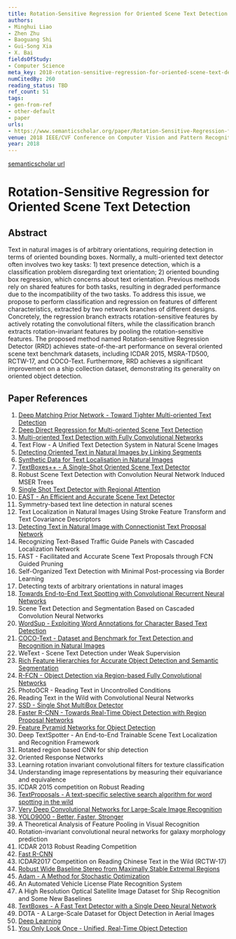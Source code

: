 ```yaml
---
title: Rotation-Sensitive Regression for Oriented Scene Text Detection
authors:
- Minghui Liao
- Zhen Zhu
- Baoguang Shi
- Gui-Song Xia
- X. Bai
fieldsOfStudy:
- Computer Science
meta_key: 2018-rotation-sensitive-regression-for-oriented-scene-text-detection
numCitedBy: 260
reading_status: TBD
ref_count: 51
tags:
- gen-from-ref
- other-default
- paper
urls:
- https://www.semanticscholar.org/paper/Rotation-Sensitive-Regression-for-Oriented-Scene-Liao-Zhu/31f8c58679b52ff5c67bf4e46704c678a2968d6f?sort=total-citations
venue: 2018 IEEE/CVF Conference on Computer Vision and Pattern Recognition
year: 2018
---
```


[semanticscholar url](https://www.semanticscholar.org/paper/Rotation-Sensitive-Regression-for-Oriented-Scene-Liao-Zhu/31f8c58679b52ff5c67bf4e46704c678a2968d6f?sort=total-citations)

# Rotation-Sensitive Regression for Oriented Scene Text Detection

## Abstract

Text in natural images is of arbitrary orientations, requiring detection in terms of oriented bounding boxes. Normally, a multi-oriented text detector often involves two key tasks: 1) text presence detection, which is a classification problem disregarding text orientation; 2) oriented bounding box regression, which concerns about text orientation. Previous methods rely on shared features for both tasks, resulting in degraded performance due to the incompatibility of the two tasks. To address this issue, we propose to perform classification and regression on features of different characteristics, extracted by two network branches of different designs. Concretely, the regression branch extracts rotation-sensitive features by actively rotating the convolutional filters, while the classification branch extracts rotation-invariant features by pooling the rotation-sensitive features. The proposed method named Rotation-sensitive Regression Detector (RRD) achieves state-of-the-art performance on several oriented scene text benchmark datasets, including ICDAR 2015, MSRA-TD500, RCTW-17, and COCO-Text. Furthermore, RRD achieves a significant improvement on a ship collection dataset, demonstrating its generality on oriented object detection.

## Paper References

1. [Deep Matching Prior Network - Toward Tighter Multi-oriented Text Detection](2017-deep-matching-prior-network-toward-tighter-multi-oriented-text-detection)
2. [Deep Direct Regression for Multi-oriented Scene Text Detection](2017-deep-direct-regression-for-multi-oriented-scene-text-detection)
3. [Multi-oriented Text Detection with Fully Convolutional Networks](2016-multi-oriented-text-detection-with-fully-convolutional-networks)
4. Text Flow - A Unified Text Detection System in Natural Scene Images
5. [Detecting Oriented Text in Natural Images by Linking Segments](2017-detecting-oriented-text-in-natural-images-by-linking-segments)
6. [Synthetic Data for Text Localisation in Natural Images](2016-synthetic-data-for-text-localisation-in-natural-images)
7. [TextBoxes++ - A Single-Shot Oriented Scene Text Detector](2018-textboxes-a-single-shot-oriented-scene-text-detector)
8. Robust Scene Text Detection with Convolution Neural Network Induced MSER Trees
9. [Single Shot Text Detector with Regional Attention](2017-single-shot-text-detector-with-regional-attention)
10. [EAST - An Efficient and Accurate Scene Text Detector](2017-east-an-efficient-and-accurate-scene-text-detector)
11. Symmetry-based text line detection in natural scenes
12. Text Localization in Natural Images Using Stroke Feature Transform and Text Covariance Descriptors
13. [Detecting Text in Natural Image with Connectionist Text Proposal Network](2016-detecting-text-in-natural-image-with-connectionist-text-proposal-network)
14. Recognizing Text-Based Traffic Guide Panels with Cascaded Localization Network
15. FAST - Facilitated and Accurate Scene Text Proposals through FCN Guided Pruning
16. Self-Organized Text Detection with Minimal Post-processing via Border Learning
17. Detecting texts of arbitrary orientations in natural images
18. [Towards End-to-End Text Spotting with Convolutional Recurrent Neural Networks](2017-towards-end-to-end-text-spotting-with-convolutional-recurrent-neural-networks)
19. Scene Text Detection and Segmentation Based on Cascaded Convolution Neural Networks
20. [WordSup - Exploiting Word Annotations for Character Based Text Detection](2017-wordsup-exploiting-word-annotations-for-character-based-text-detection)
21. [COCO-Text - Dataset and Benchmark for Text Detection and Recognition in Natural Images](2016-coco-text-dataset-and-benchmark-for-text-detection-and-recognition-in-natural-images)
22. WeText - Scene Text Detection under Weak Supervision
23. [Rich Feature Hierarchies for Accurate Object Detection and Semantic Segmentation](2014-rich-feature-hierarchies-for-accurate-object-detection-and-semantic-segmentation)
24. [R-FCN - Object Detection via Region-based Fully Convolutional Networks](2016-r-fcn-object-detection-via-region-based-fully-convolutional-networks)
25. PhotoOCR - Reading Text in Uncontrolled Conditions
26. Reading Text in the Wild with Convolutional Neural Networks
27. [SSD - Single Shot MultiBox Detector](2016-ssd-net.md)
28. [Faster R-CNN - Towards Real-Time Object Detection with Region Proposal Networks](2015-faster-r-cnn.md)
29. [Feature Pyramid Networks for Object Detection](2017-feature-pyramid-networks-for-object-detection)
30. Deep TextSpotter - An End-to-End Trainable Scene Text Localization and Recognition Framework
31. Rotated region based CNN for ship detection
32. Oriented Response Networks
33. Learning rotation invariant convolutional filters for texture classification
34. Understanding image representations by measuring their equivariance and equivalence
35. ICDAR 2015 competition on Robust Reading
36. [TextProposals - A text-specific selective search algorithm for word spotting in the wild](2017-textproposals-a-text-specific-selective-search-algorithm-for-word-spotting-in-the-wild)
37. [Very Deep Convolutional Networks for Large-Scale Image Recognition](2014-vggnet.md)
38. [YOLO9000 - Better, Faster, Stronger](2017-yolo9000-better-faster-stronger)
39. A Theoretical Analysis of Feature Pooling in Visual Recognition
40. Rotation-invariant convolutional neural networks for galaxy morphology prediction
41. ICDAR 2013 Robust Reading Competition
42. [Fast R-CNN](2015-fast-r-cnn)
43. ICDAR2017 Competition on Reading Chinese Text in the Wild (RCTW-17)
44. [Robust Wide Baseline Stereo from Maximally Stable Extremal Regions](2002-robust-wide-baseline-stereo-from-maximally-stable-extremal-regions)
45. [Adam - A Method for Stochastic Optimization](2015-adam-a-method-for-stochastic-optimization)
46. An Automated Vehicle License Plate Recognition System
47. A High Resolution Optical Satellite Image Dataset for Ship Recognition and Some New Baselines
48. [TextBoxes - A Fast Text Detector with a Single Deep Neural Network](2017-textboxes-a-fast-text-detector-with-a-single-deep-neural-network)
49. DOTA - A Large-Scale Dataset for Object Detection in Aerial Images
50. [Deep Learning](2016-deep-learning)
51. [You Only Look Once - Unified, Real-Time Object Detection](2016-you-only-look-once-unified-real-time-object-detection)
